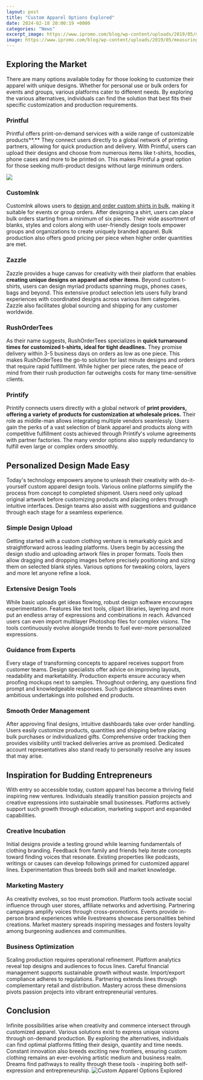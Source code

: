 ```yaml
---
layout: post
title: "Custom Apparel Options Explored"
date: 2024-02-18 20:00:19 +0000
categories: "News"
excerpt_image: https://www.ipromo.com/blog/wp-content/uploads/2019/05/measuring-for-custom-apparel-sizes.jpg
image: https://www.ipromo.com/blog/wp-content/uploads/2019/05/measuring-for-custom-apparel-sizes.jpg
---
```


## Exploring the Market
There are many options available today for those looking to customize their apparel with unique designs. Whether for personal use or bulk orders for events and groups, various platforms cater to different needs. By exploring the various alternatives, individuals can find the solution that best fits their specific customization and production requirements.
### Printful 
Printful offers print-on-demand services with a wide range of customizable products**.** They connect users directly to a global network of printing partners, allowing for quick production and delivery. With Printful, users can upload their designs and choose from numerous items like t-shirts, hoodies, phone cases and more to be printed on. This makes Printful a great option for those seeking multi-product designs without large minimum orders.

![](https://d2j6dbq0eux0bg.cloudfront.net/images/13333020/1128203725.jpg)
### CustomInk 
CustomInk allows users to [design and order custom shirts in bulk](https://store.fi.io.vn/womens-cute-cat-gift-for-men-women-girls-boys-feline-kitten-lovers-v-neck-t-shirt/women&), making it suitable for events or group orders. After designing a shirt, users can place bulk orders starting from a minimum of six pieces. Their wide assortment of blanks, styles and colors along with user-friendly design tools empower groups and organizations to create uniquely branded apparel. Bulk production also offers good pricing per piece when higher order quantities are met. 
### Zazzle
Zazzle provides a huge canvas for creativity with their platform that enables **creating unique designs on apparel and other items.** Beyond custom t-shirts, users can design myriad products spanning mugs, phones cases, bags and beyond. This extensive product selection lets users fully brand experiences with coordinated designs across various item categories. Zazzle also facilitates global sourcing and shipping for any customer worldwide.
### RushOrderTees
As their name suggests, RushOrderTees specializes in **quick turnaround times for customized t-shirts, ideal for tight deadlines.** They promise delivery within 3-5 business days on orders as low as one piece. This makes RushOrderTees the go-to solution for last minute designs and orders that require rapid fulfillment. While higher per piece rates, the peace of mind from their rush production far outweighs costs for many time-sensitive clients.
### Printify
Printify connects users directly with a global network of **print providers, offering a variety of products for customization at wholesale prices.** Their role as middle-man allows integrating multiple vendors seamlessly. Users gain the perks of a vast selection of blank apparel and products along with competitive fulfillment costs achieved through Printify's volume agreements with partner factories. The many vendor options also supply redundancy to fulfill even large or complex orders smoothly. 
## Personalized Design Made Easy
Today's technology empowers anyone to unleash their creativity with do-it-yourself custom apparel design tools. Various online platforms simplify the process from concept to completed shipment. Users need only upload original artwork before customizing products and placing orders through intuitive interfaces. Design teams also assist with suggestions and guidance through each stage for a seamless experience. 
### Simple Design Upload
Getting started with a custom clothing venture is remarkably quick and straightforward across leading platforms. Users begin by accessing the design studio and uploading artwork files in proper formats. Tools then allow dragging and dropping images before precisely positioning and sizing them on selected blank styles. Various options for tweaking colors, layers and more let anyone refine a look.
### Extensive Design Tools 
While basic uploads get ideas flowing, robust design software encourages experimentation. Features like text tools, clipart libraries, layering and more put an endless array of expressions and combinations in reach. Advanced users can even import multilayer Photoshop files for complex visions. The tools continuously evolve alongside trends to fuel ever-more personalized expressions.
### Guidance from Experts    
Every stage of transforming concepts to apparel receives support from customer teams. Design specialists offer advice on improving layouts, readability and marketability. Production experts ensure accuracy when proofing mockups next to samples. Throughout ordering, any questions find prompt and knowledgeable responses. Such guidance streamlines even ambitious undertakings into polished end products.
### Smooth Order Management
After approving final designs, intuitive dashboards take over order handling. Users easily customize products, quantities and shipping before placing bulk purchases or individualized gifts. Comprehensive order tracking then provides visibility until tracked deliveries arrive as promised. Dedicated account representatives also stand ready to personally resolve any issues that may arise.
## Inspiration for Budding Entrepreneurs
With entry so accessible today, custom apparel has become a thriving field inspiring new ventures. Individuals steadily transition passion projects and creative expressions into sustainable small businesses. Platforms actively support such growth through education, marketing support and expanded capabilities. 
### Creative Incubation 
Initial designs provide a testing ground while learning fundamentals of clothing branding. Feedback from family and friends help iterate concepts toward finding voices that resonate. Existing properties like podcasts, writings or causes can develop followings primed for customized apparel lines. Experimentation thus breeds both skill and market knowledge.
### Marketing Mastery
As creativity evolves, so too must promotion. Platform tools activate social influence through user stores, affiliate networks and advertising. Partnering campaigns amplify voices through cross-promotions. Events provide in-person brand experiences while livestreams showcase personalities behind creations. Market mastery spreads inspiring messages and fosters loyalty among burgeoning audiences and communities.
### Business Optimization   
Scaling production requires operational refinement. Platform analytics reveal top designs and audiences to focus lines. Careful financial management supports sustainable growth without waste. Import/export compliance adheres to regulations. Partnering extends lines through complementary retail and distribution. Mastery across these dimensions pivots passion projects into vibrant entrepreneurial ventures.
## Conclusion
Infinite possibilities arise when creativity and commerce intersect through customized apparel. Various solutions exist to express unique visions through on-demand production. By exploring the alternatives, individuals can find optimal platforms fitting their design, quantity and time needs. Constant innovation also breeds exciting new frontiers, ensuring custom clothing remains an ever-evolving artistic medium and business realm. Dreams find pathways to reality through these tools - inspiring both self-expression and entrepreneurship.
![Custom Apparel Options Explored](https://www.ipromo.com/blog/wp-content/uploads/2019/05/measuring-for-custom-apparel-sizes.jpg)